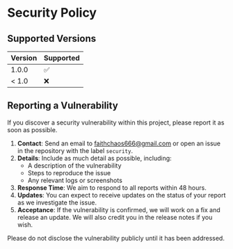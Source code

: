 # Security Policy

## Supported Versions

| Version | Supported          |
| ------- | ------------------ |
| 1.0.0   | :white_check_mark: |
| < 1.0   | :x:                |

## Reporting a Vulnerability

If you discover a security vulnerability within this project, please report it as soon as possible. 

1. **Contact**: Send an email to [faithchaos666@gmail.com](mailto:faithchaos666@gmail.com) or open an issue in the repository with the label `security`.
2. **Details**: Include as much detail as possible, including:
   - A description of the vulnerability
   - Steps to reproduce the issue
   - Any relevant logs or screenshots
3. **Response Time**: We aim to respond to all reports within 48 hours. 
4. **Updates**: You can expect to receive updates on the status of your report as we investigate the issue.
5. **Acceptance**: If the vulnerability is confirmed, we will work on a fix and release an update. We will also credit you in the release notes if you wish.

Please do not disclose the vulnerability publicly until it has been addressed.
